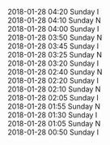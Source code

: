 2018-01-28 04:20 Sunday  I  
2018-01-28 04:10 Sunday  N  
2018-01-28 04:00 Sunday  I  
2018-01-28 03:50 Sunday  N  
2018-01-28 03:45 Sunday  I  
2018-01-28 03:25 Sunday  N  
2018-01-28 03:20 Sunday  I  
2018-01-28 02:40 Sunday  N  
2018-01-28 02:20 Sunday  I  
2018-01-28 02:10 Sunday  N  
2018-01-28 02:05 Sunday  I  
2018-01-28 01:55 Sunday  N  
2018-01-28 01:30 Sunday  I  
2018-01-28 01:05 Sunday  N  
2018-01-28 00:50 Sunday  I  
